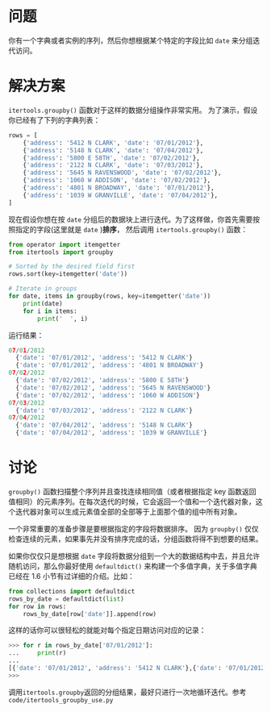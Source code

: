 # 问题

你有一个字典或者实例的序列，然后你想根据某个特定的字段比如 `date` 来分组迭代访问。

# 解决方案

`itertools.groupby()` 函数对于这样的数据分组操作非常实用。 为了演示，假设你已经有了下列的字典列表：

```python
rows = [
    {'address': '5412 N CLARK', 'date': '07/01/2012'},
    {'address': '5148 N CLARK', 'date': '07/04/2012'},
    {'address': '5800 E 58TH', 'date': '07/02/2012'},
    {'address': '2122 N CLARK', 'date': '07/03/2012'},
    {'address': '5645 N RAVENSWOOD', 'date': '07/02/2012'},
    {'address': '1060 W ADDISON', 'date': '07/02/2012'},
    {'address': '4801 N BROADWAY', 'date': '07/01/2012'},
    {'address': '1039 W GRANVILLE', 'date': '07/04/2012'},
]
```

现在假设你想在按 `date` 分组后的数据块上进行迭代。为了这样做，你首先需要按照指定的字段(这里就是 `date` )**排序**， 然后调用 `itertools.groupby()` 函数：

```python
from operator import itemgetter
from itertools import groupby

# Sorted by the desired field first
rows.sort(key=itemgetter('date'))

# Iterate in groups
for date, items in groupby(rows, key=itemgetter('date'))
    print(date)
    for i in items:
        print('  ', i)
```

运行结果：

```python
07/01/2012
  {'date': '07/01/2012', 'address': '5412 N CLARK'}
  {'date': '07/01/2012', 'address': '4801 N BROADWAY'}
07/02/2012
  {'date': '07/02/2012', 'address': '5800 E 58TH'}
  {'date': '07/02/2012', 'address': '5645 N RAVENSWOOD'}
  {'date': '07/02/2012', 'address': '1060 W ADDISON'}
07/03/2012
  {'date': '07/03/2012', 'address': '2122 N CLARK'}
07/04/2012
  {'date': '07/04/2012', 'address': '5148 N CLARK'}
  {'date': '07/04/2012', 'address': '1039 W GRANVILLE'}
```

# 讨论

`groupby()` 函数扫描整个序列并且查找连续相同值（或者根据指定 key 函数返回值相同）的元素序列。在每次迭代的时候，它会返回一个值和一个迭代器对象，这个迭代器对象可以生成元素值全部的全部等于上面那个值的组中所有对象。

一个非常重要的准备步骤是要根据指定的字段将数据排序。 因为 `groupby()` 仅仅检查连续的元素，如果事先并没有排序完成的话，分组函数将得不到想要的结果。

如果你仅仅只是想根据 `date` 字段将数据分组到一个大的数据结构中去，并且允许随机访问，那么你最好使用 `defaultdict()` 来构建一个多值字典，关于多值字典已经在 1.6 小节有过详细的介绍。比如：

```python
from collections import defaultdict
rows_by_date = defaultdict(list)
for row in rows:
    rows_by_date[row['date']].append(row)
```

这样的话你可以很轻松的就能对每个指定日期访问对应的记录：

```python
>>> for r in rows_by_date['07/01/2012']:
...     print(r)
...
[{'date': '07/01/2012', 'address': '5412 N CLARK'},{'date': '07/01/2012', 'address': '4801 N BROADWAY'}]
>>>
```

调用`itertools.groupby`返回的分组结果，最好只进行一次地循环迭代。参考`code/itertools_groupby_use.py`
